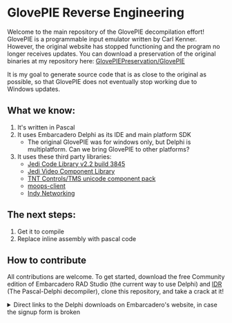 # GlovePIE Reverse Engineering

Welcome to the main repository of the GlovePIE decompilation effort! 
GlovePIE is a programmable input emulator written by Carl Kenner. However, the original website has stopped
functioning and the program no longer receives updates. You can download a preservation of the original binaries
at my repository here: [GlovePIEPreservation/GlovePIE](https://github.com/GlovePIEPreservation/GlovePIE)

It is my goal to generate source code that is as close to the original as possible, so that GlovePIE does not eventually
stop working due to Windows updates. 

## What we know:
1. It's written in Pascal
2. It uses Embarcadero Delphi as its IDE and main platform SDK
   - The original GlovePIE was for windows only, but Delphi is multiplatform. Can we bring GlovePIE to other platforms?
3. It uses these third party libraries:
   - [Jedi Code Library v2.2 build 3845](https://sourceforge.net/projects/jcl/files/JCL%20Releases/JCL%202.2%20Build%203845/)
   - [Jedi Video Component Library](https://github.com/project-jedi/jvcl)
   - [TNT Controls/TMS unicode component pack](https://github.com/rofl0r/TntUnicode)
   - [moops-client](https://github.com/silasary/moops-client/tree/master/mwEdit)
   - [Indy Networking](https://github.com/skelter/Indy)

## The next steps:
1. Get it to compile
2. Replace inline assembly with pascal code

## How to contribute
All contributions are welcome. To get started, download the free Community edition of 
Embarcadero RAD Studio (the current way to use Delphi) and [IDR](https://github.com/GlovePIEPreservation/GlovePIEReverseEngineering/releases/tag/IDR) (The Pascal-Delphi decompiler), clone this repository, and take a crack at it!
<details>
   <summary>Direct links to the Delphi downloads on Embarcadero's website, in case the signup form is broken</summary>
   
RAD Studio 11 Alexandria:
Webinstaller: https://altd.embarcadero.com/download/radstudio/11.0/RADStudio_11_esd_1006491.exe
ISO: https://altd.embarcadero.com/download/radstudio/11.0/radstudio_11_106491a.iso

RAD Studio 10.4.2 Sydney:
Webinstaller: http://altd.embarcadero.com/download/radstudio/10.4/RADStudio-1042-esd-4203.exe
ISO: https://altd.embarcadero.com/download/radstudio/10.4/RADStudio-1042-4203.iso

RAD Studio 10.4 Sydney:

Webinstaller: https://altd.embarcadero.com/download/radstudio/10.4/RADStudio-10-4-1-esd-1461.exe
ISO: https://altd.embarcadero.com/download/radstudio/10.4/radstudio_10_4_99797b.iso
Update packs: https://cc.embarcadero.com/reg/delphi

RAD Studio 10.3.3 Rio:
Web installer: https://altd.embarcadero.com/download/radstudio/10.3/radstudio_10_3_3_esd7899_nt.exe
ISO: https://altd.embarcadero.com/download/radstudio/10.3/delphicbuilder10_3_3_7899_nt.iso

RAD Studio 10.3.2 Rio:
Web installer: https://altd.embarcadero.com/download/radstudio/10.3/radstudio_10_3_2_esd_96593b.exe
ISO: https://altd.embarcadero.com//download/radstudio/10.3/delphicbuilder10_3_2_496593b.iso

RAD Studio 10.3 Rio:
Web installer: https://altd.embarcadero.com/download/radstudio/10.3/radstudio10_3_0_esd_94364.exe
ISO: http://altd.embarcadero.com/download/radstudio/10.3/delphicbuilder10_3_0_94364.is

RAD Studio 10.2.3 Tokyo:
Web installer: https://altd.embarcadero.com/download/radstudio/10.2/radstudio10_2_3_esd__93231.exe
ISO: https://altd.embarcadero.com/download/radstudio/10.2/delphicbuilder10_2_3_2631.iso

RAD Studio 10.2.2 Tokyo:
Web installer: https://altd.embarcadero.com/download/radstudio/10.2/radstudio10_2_2_esd_2004.exe|
ISO: https://altd.embarcadero.com/download/radstudio/10.2/delphicbuilder10_2_2_2004.iso

RAD Studio 10.2 Tokyo:
Web installer: https://altd.embarcadero.com/download/radstudio/10.2/radstudio10_2_esd.exe
ISO: https://altd.embarcadero.com/download/radstudio/10.2/delphicbuilder10_2.iso

RAD Studio 10.1 Berlin Update 1:
Web installer: https://altd.embarcadero.com/download/radstudio/10.1/radstudio10_1_upd2_esd.exe
ISO: https://altd.embarcadero.com/download/radstudio/10.1/delphicbuilder10_1_upd1.iso

Delphi 10 Seattle Update 1:
Web installer: https://altd.embarcadero.com/download/radstudio/10/delphi10_upd1_w_esd.exe
ISO: http://altd.embarcadero.com/download/radstudio/10/delphicbuilder10___upd1.iso

Delphi 10 Seattle:
Web installer: https://altd.embarcadero.com/download/radstudio/10/delphi10_esd.exe
ISO: https://altd.embarcadero.com/download/radstudio/10/delphicbuilder10.iso

RAD Studio XE8 with update subscription:
Web installer: https://altd.embarcadero.com/download/radstudio/xe8/delphi_xe8_upd1_subscription.exe
ISO: https://altd.embarcadero.com/download/radstudio/xe8/delphicbuilder_xe8_upd1_subscription.iso

RAD Studio XE7 Update 1:
Web installer: https://altd.embarcadero.com/download/radstudio/xe7/delphi_xe7_upd1_esd.exe
ISO: https://altd.embarcadero.com/download/radstudio/xe7/delphicbuilder_xe7_upd1_win.iso

RAD Studio XE6 Update 1:
Web installer: https://altd.embarcadero.com/download/radstudio/xe6/delphi_xe6_upd1_esd.exe
ISO: https://altd.embarcadero.com/download/radstudio/xe6/delphicbuilder_xe6_upd1_win.iso

RAD Studio XE 6:
Web installer: https://altd.embarcadero.com/download/radstudio/xe6/delphi_xe6_esd.exe
ISO: https://altd.embarcadero.com/download/radstudio/xe6/delphicbuilder_xe6_win.iso

RAD Studio XE5 with updates:
Web installer: https://altd.embarcadero.com/download/radstudio/xe5/delphi_xe5_upd2_esd.exe
ISO: https://altd.embarcadero.com/download/radstudio/xe5/delphicbuilder_xe5_upd2_win.iso

RAD Studio XE4:
Web installer: https://altd.embarcadero.com/download/radstudio/xe4/delphi_xe4_upd1_esd.exe
ISO: https://altd.embarcadero.com/download/radstudio/xe4/delphicbuilder_xe4_upd1_win.iso

RAD Studio XE2:
Web installer: https://altd.embarcadero.com/download/radstudio/xe2/delphi_xe2_4429_win_esd.exe
ISO: https://altd.embarcadero.com/download/radstudio/xe2/delphicbuilder_xe2_4429_win_dl.iso

RAD Studio XE:
Web installer: https://altd.embarcadero.com/download/RADStudioXE/delphi_xe_3953b_win_esd.zip
ISO: https://altd.embarcadero.com/download/RADStudioXE/delphicbuilder_xe_3953B_win.iso

RAD Studio 2010:
Web installer: https://altd.embarcadero.com/download/RADStudio2010/delphi_2010_3615_win_esd.zip
ISO: https://altd.embarcadero.com/download/RADStudio2010/delphicbuilder_2010_3615_win.iso

RAD Studio 2009:
Web installer: https://altd.embarcadero.com/download/RADStudio2009/RADStudio2009_ESD_June2009.zip
ISO: https://altd.embarcadero.com/download/Delphi_C++Builder2009/Delphi_C++Builder2009_ISO_June2009.iso

Delphi 7:
ISO: https://altd.embarcadero.com/download/delphi/d7/english/ent/delphi_7_ent_en.iso

RAD Studio 2007:
Web installer: https://altd.codegear.com/download/radstudio2007/CodeGearRADStudio2007setup.exe
ISO: https://altd.codegear.com/download/radstudio2007/CodeGearRADStudio2007_Dec2007.iso

   Via https://www.barnsten.com/rad-studio-installation-links-iso-and-webinstallers/
</details>
